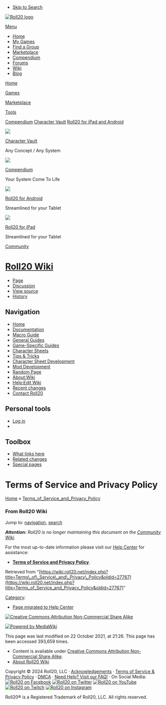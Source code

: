 * [Skip to Search](#q)

[![Roll20 logo](https://app.roll20.net/v2/images/roll20-logo.png)](https://roll20.net/)

[Menu](#)

* [Home](https://roll20.net/)
* [My Games](https://app.roll20.net/campaigns/search)
* [Find a Group](https://app.roll20.net/lfg)
* [Marketplace](https://marketplace.roll20.net/)
* [Compendium](https://app.roll20.net/compendium)
* [Forums](https://app.roll20.net/forum)
* [Wiki](https://wiki.roll20.net/)
* [Blog](http://blog.roll20.net/)

[Home](https://app.roll20.net/)

[Games](https://app.roll20.net/lfg)

[Marketplace](https://marketplace.roll20.net/)

[Tools](https://app.roll20.net/vault/)

[Compendium](https://roll20.net/compendium/) [Character Vault](https://app.roll20.net/vault/) [Roll20 for iPad and Android](https://wiki.roll20.net/Roll20_for_iPad_and_Android)

[![](https://roll20.net/images/CharacterVault.png)](https://app.roll20.net/vault/)

[Character Vault](https://app.roll20.net/vault/)

Any Concept / Any System

[![](https://roll20.net/images/Compendium.png)](https://roll20.net/compendium/)

[Compendium](https://roll20.net/compendium/)

Your System Come To Life

[![](https://roll20.net/images/forAndroid.png)](https://play.google.com/store/apps/details?id=net.roll20.playerappandroid&hl=en)

[Roll20 for Android](https://play.google.com/store/apps/details?id=net.roll20.playerappandroid&hl=en)

Streamlined for your Tablet

[![](https://roll20.net/images/foriPad.png)](https://itunes.apple.com/us/app/roll20-for-ipad/id944989026?mt=8)

[Roll20 for iPad](https://itunes.apple.com/us/app/roll20-for-ipad/id944989026?mt=8)

Streamlined for your Tablet

[Community](https://app.roll20.net/forum/)

[Roll20 Wiki](https://wiki.roll20.net/)
=======================================

* [Page](https://wiki.roll20.net/Terms_of_Service_and_Privacy_Policy)
* [Discussion](https://wiki.roll20.net/index.php?title=Talk:Terms_of_Service_and_Privacy_Policy&action=edit&redlink=1)
* [View source](https://wiki.roll20.net/index.php?title=Terms_of_Service_and_Privacy_Policy&action=edit)
* [History](https://wiki.roll20.net/index.php?title=Terms_of_Service_and_Privacy_Policy&action=history)

 

Navigation
----------

* [Home](https://wiki.roll20.net/Main_Page)
* [Documentation](https://wiki.roll20.net/Category:Roll20)
* [Macro Guide](https://wiki.roll20.net/Complete_Guide_to_Macros_%26_Rolls)
* [General Guides](https://wiki.roll20.net/Category:Guides)
* [Game-Specific Guides](https://wiki.roll20.net/Category:Games)
* [Character Sheets](https://wiki.roll20.net/Category:Character_Sheet_Documentation)
* [Tips & Tricks](https://wiki.roll20.net/Category:Tips)
* [Character Sheet Development](https://wiki.roll20.net/Building_Character_Sheets)
* [Mod Development](https://wiki.roll20.net/Mod:Development)
* [Random Page](https://wiki.roll20.net/Special:Random)
* [About:Wiki](https://wiki.roll20.net/About:Community_Wiki)
* [Help:Edit Wiki](https://wiki.roll20.net/Help:Contents)
* [Recent changes](https://wiki.roll20.net/Special:RecentChanges)
* [Contact Roll20](https://wiki.roll20.net/Contact)

Personal tools
--------------

* [Log in](https://wiki.roll20.net/index.php?title=Special:UserLogin&returnto=Terms+of+Service+and+Privacy+Policy)
* 

Toolbox
-------

* [What links here](https://wiki.roll20.net/Special:WhatLinksHere/Terms_of_Service_and_Privacy_Policy)
* [Related changes](https://wiki.roll20.net/Special:RecentChangesLinked/Terms_of_Service_and_Privacy_Policy)
* [Special pages](https://wiki.roll20.net/Special:SpecialPages)

Terms of Service and Privacy Policy
===================================

[Home](http://wiki.roll20.net/) » [Terms\_of\_Service\_and\_Privacy\_Policy](http://wiki.roll20.net/Terms_of_Service_and_Privacy_Policy)

### From Roll20 Wiki

Jump to: [navigation](#column-one), [search](#searchInput)

_**Attention:**_ _Roll20 is no longer maintaining this document on the [Community Wiki](https://wiki.roll20.net/About:Community_Wiki "About:Community Wiki")._

For the most up-to-date information please visit our [Help Center](https://wiki.roll20.net/Help_Center "Help Center") for assistance:

* **[Terms of Service and Privacy Policy](https://help.roll20.net/hc/en-us/articles/360037770793-Terms-of-Service-and-Privacy-Policy)**.

  

Retrieved from "[https://wiki.roll20.net/index.php?title=Terms\_of\_Service\_and\_Privacy\_Policy&oldid=27767](https://wiki.roll20.net/index.php?title=Terms_of_Service_and_Privacy_Policy&oldid=27767)"

[Category](https://wiki.roll20.net/Special:Categories "Special:Categories"):

* [Page migrated to Help Center](https://wiki.roll20.net/Category:Page_migrated_to_Help_Center "Category:Page migrated to Help Center")

[![Creative Commons Attribution Non-Commercial Share Alike](/skins/common/images/cc-by-nc-sa.png)](http://creativecommons.org/licenses/by-nc-sa/3.0/)

[![Powered by MediaWiki](/skins/common/images/poweredby_mediawiki_88x31.png)](https://www.mediawiki.org/)

This page was last modified on 22 October 2021, at 21:26. This page has been accessed 393,659 times.

* Content is available under [Creative Commons Attribution Non-Commercial Share Alike](http://creativecommons.org/licenses/by-nc-sa/3.0/).
* [About Roll20 Wiki](https://wiki.roll20.net/Roll20:About "Roll20:About")

Copyright © 2024 Roll20, LLC ‧ [Acknowledgements](https://wiki.roll20.net/Acknowledgements) ‧ [Terms of Service & Privacy Policy](https://wiki.roll20.net/Terms_of_Service_and_Privacy_Policy) ‧ [DMCA](https://wiki.roll20.net/Terms_of_Service_and_Privacy_Policy#Notification_of_Copyright_Infringement_.28DMCA_Policy.29) ‧ [Need Help? Visit our FAQ!](https://wiki.roll20.net/Customer_Support_FAQ) ‧ On Social Media: [![Roll20 on Facebook](https://roll20.net/v2/images/social-fb.png)](https://www.facebook.com/pages/Roll20/439774126041559) [![Roll20 on Twitter](https://roll20.net/v2/images/social-twitter.png)](https://twitter.com/roll20app) [![Roll20 on YouTube](https://roll20.net/v2/images/social-youtube.png)](https://www.youtube.com/user/MsRoll20) [![Roll20 on Twitch](https://roll20.net/v2/images/social-twitch.png)](http://twitch.tv/roll20app) [![Roll20 on Instagram](https://roll20.net/v2/images/social-instagram.png)](http://www.instagram.com/roll20app/)

Roll20® is a Registered Trademark of Roll20, LLC. All rights reserved.